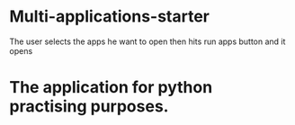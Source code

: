 # Multi-applications-starter
 The user selects the apps he want to open then hits run apps button and it opens 
 
# The application for python practising purposes.
